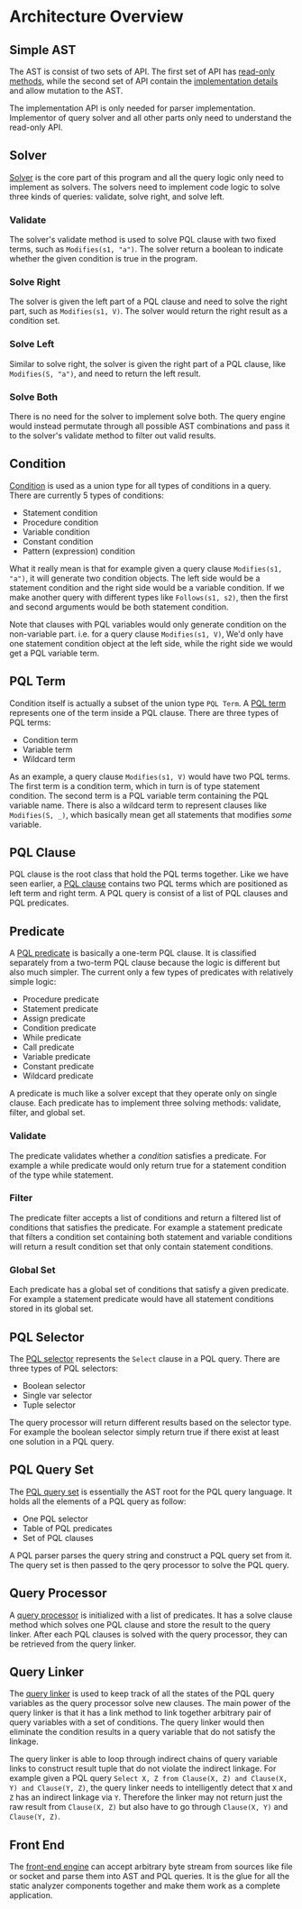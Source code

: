 
Architecture Overview
=====================

## Simple AST

The AST is consist of two sets of API. The first set of API has [read-only methods](../simple/ast.h), while the second set of API contain the [implementation details](../impl/ast.h) and allow mutation to the AST.

The implementation API is only needed for parser implementation. Implementor of query solver and all other parts only need to understand the read-only API.


## Solver

[Solver](../impl/solvers) is the core part of this program and all the query logic only need to implement as solvers. The solvers need to implement code logic to solve three kinds of queries: validate, solve right, and solve left.

### Validate

The solver's validate method is used to solve PQL clause with two fixed terms, such as `Modifies(s1, "a")`. The solver return a boolean to indicate whether the given condition is true in the program.

### Solve Right

The solver is given the left part of a PQL clause and need to solve the right part, such as `Modifies(s1, V)`. The solver would return the right result as a condition set.

### Solve Left

Similar to solve right, the solver is given the right part of a PQL clause, like `Modifies(S, "a")`, and need to return the left result.

### Solve Both

There is no need for the solver to implement solve both. The query engine would instead permutate through all possible AST combinations and pass it to the solver's validate method to filter out valid results.


## Condition

[Condition](../simple/condition.h) is used as a union type for all types of conditions in a query. There are currently 5 types of conditions:

  - Statement condition
  - Procedure condition
  - Variable condition
  - Constant condition
  - Pattern (expression) condition

What it really mean is that for example given a query clause `Modifies(s1, "a")`, it will generate two condition objects. The left side would be a statement condition and the right side would be a variable condition. If we make another query with different types like `Follows(s1, s2)`, then the first and second arguments would be both statement condition.

Note that clauses with PQL variables would only generate condition on the non-variable part. i.e. for a query clause `Modifies(s1, V)`, We'd only have one statement condition object at the left side, while the right side we would get a PQL variable term.


## PQL Term

Condition itself is actually a subset of the union type `PQL Term`. A [PQL term](../simple/query.h) represents one of the term inside a PQL clause. There are three types of PQL terms:

  - Condition term
  - Variable term
  - Wildcard term

As an example, a query clause `Modifies(s1, V)` would have two PQL terms. The first term is a condition term, which in turn is of type statement condition. The second term is a PQL variable term containing the PQL variable name. There is also a wildcard term to represent clauses like `Modifies(S, _)`, which basically mean get all statements that modifies _some_ variable.


## PQL Clause

PQL clause is the root class that hold the PQL terms together. Like we have seen earlier, a [PQL clause](../simple/query.h) contains two PQL terms which are positioned as left term and right term. A PQL query is consist of a list of PQL clauses and PQL predicates.

## Predicate

A [PQL predicate](../simple/predicate.h) is basically a one-term PQL clause. It is classified separately from a two-term PQL clause because the logic is different but also much simpler. The current only a few types of predicates with relatively simple logic:

  - Procedure predicate
  - Statement predicate
  - Assign predicate
  - Condition predicate
  - While predicate
  - Call predicate
  - Variable predicate
  - Constant predicate
  - Wildcard predicate

A predicate is much like a solver except that they operate only on single clause. Each predicate has to implement three solving methods: validate, filter, and global set.

### Validate

The predicate validates whether a _condition_ satisfies a predicate. For example a while predicate would only return true for a statement condition of the type while statement.

### Filter

The predicate filter accepts a list of conditions and return a filtered list of conditions that satisfies the predicate. For example a statement predicate that filters a condition set containing both statement and variable conditions will return a result condition set that only contain statement conditions.

### Global Set

Each predicate has a global set of conditions that satisfy a given predicate. For example a statement predicate would have all statement conditions stored in its global set.


## PQL Selector

The [PQL selector](../simple/query.h) represents the `Select` clause in a PQL query. There are three types of PQL selectors:

  - Boolean selector
  - Single var selector
  - Tuple selector

The query processor will return different results based on the selector type. For example the boolean selector simply return true if there exist at least one solution in a PQL query.

## PQL Query Set

The [PQL query set](../simple/query.h) is essentially the AST root for the PQL query language. It holds all the elements of a PQL query as follow:

  - One PQL selector
  - Table of PQL predicates
  - Set of PQL clauses

A PQL parser parses the query string and construct a PQL query set from it. The query set is then passed to the qery processor to solve the PQL query.


## Query Processor

A [query processor](../impl/) is initialized with a list of predicates. It has a solve clause method which solves one PQL clause and store the result to the query linker. After each PQL clauses is solved with the query processor, they can be retrieved from the query linker.


## Query Linker

The [query linker](../impl/linker.h) is used to keep track of all the states of the PQL query variables as the query processor solve new clauses. The main power of the query linker is that it has a link method to link together arbitrary pair of query variables with a set of conditions. The query linker would then eliminate the condition results in a query variable that do not satisfy the linkage.

The query linker is able to loop through indirect chains of query variable links to construct result tuple that do not violate the indirect linkage. For example given a PQL query `Select X, Z from Clause(X, Z) and Clause(X, Y) and Clause(Y, Z)`, the query linker needs to intelligently detect that `X` and `Z` has an indirect linkage via `Y`. Therefore the linker may not return just the raw result from `Clause(X, Z)` but also have to go through `Clause(X, Y)` and `Clause(Y, Z)`.


## Front End

The [front-end engine](../impl/front-end.h) can accept arbitrary byte stream from sources like file or socket and parse them into AST and PQL queries. It is the glue for all the static analyzer components together and make them work as a complete application.